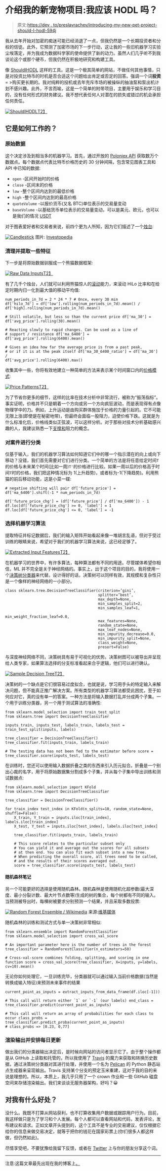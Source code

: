 # 介绍我的新宠物项目:我应该 HODL 吗？

> 原文:[https://dev . to/preslavrachev/introducing-my-new-pet-project-should-I-hodl-594j](https://dev.to/preslavrachev/introducing-my-new-pet-project-should-i-hodl-594j)

我从去年开始对加密的痴迷可能已经消退了一点，但我仍然是一个长期投资者和分权的信徒。此外，它预测了加密市场的下一步行动，这让我的一些旧机器学习实验尘埃落定，并为我成为数据科学家的使命提供了新的动力。虽然人们几乎听不到我谈论这个或那个硬币，但我仍然在积极地研究和构建工具。

像 [ShouldIHODL](https://preslav.me/shouldihodl/) 这样的工具。这是一个极其简单的网站，不做任何其他事情，只是对投资比特币的时机是否合适这个问题给出肯定或否定的回答。强调一个词**投资** = >购买更长期的。我对纯粹的投机或去年充斥市场的被操纵的抽油泵和泵出机计划不感兴趣。此外，不言而喻，这是一个简单的附带项目，主要用于娱乐和学习目的，没有任何形式的财务建议。我不想代表任何人对潜在的损失或错过的机会承担任何责任。

[![ShouldIHODL](../Images/a4fd0056df2581ec62d7146a9cd70128.png)T2】](https://res.cloudinary.com/practicaldev/image/fetch/s--PgdntP_t--/c_limit%2Cf_auto%2Cfl_progressive%2Cq_auto%2Cw_880/https://preslav.me/assets/img/2018/june/shouldihodl_screen.jpg)

## 它是如何工作的？

### 原始数据

这个决定涉及到相当多的机器学习。首先，通过开放的 [Poloniex API](https://poloniex.com/support/api/) 获取数万个数据点。每个数据点代表比特币价格历史的 30 分钟间隔，包含常见图表工具和 API 中已知的数据:

*   `open` -区间开始时的价格
*   `close` -区间末的价格
*   `low` -整个区间内达到的最低价格
*   `high` -整个区间内达到的最高价格
*   `quoteVolume` -以报价货币(又名 BTC)单位表示的交易量变动
*   `baseVolume` -以基础货币单位表示的交易量变动，可以是美元、欧元，也可以是我们的情况 [USDT](https://tether.to/)

对于图表爱好者和交易者来说，前四个更为人所知，因为它们描述了一个[烛台](https://www.investopedia.com/terms/c/candlestick.asp):

[![Candlestick](../Images/bb1348fc47254217fa5f5040ba5ec1c3.png)](https://res.cloudinary.com/practicaldev/image/fetch/s--54lSXrUf--/c_limit%2Cf_auto%2Cfl_progressive%2Cq_66%2Cw_880/https://i.investopedia.com/inv/dictionary/terms/candle.gif) 
图片: [Investopedia](https://www.investopedia.com/terms/c/candlestick.asp)

### 清理并提取一些特征

下一步是将原始数据驯服成一个熊猫数据框架:

[![Raw Data Inputs](../Images/e79914e2a40b1d08aa21242522ca3c15.png)T2】](https://res.cloudinary.com/practicaldev/image/fetch/s--jbGvCc7a--/c_limit%2Cf_auto%2Cfl_progressive%2Cq_auto%2Cw_880/https://preslav.me/assets/img/2018/june/raw_inputs.jpg)

有了几千个烛台，人们就可以利用熊猫惊人的[滚动](https://pandas.pydata.org/pandas-docs/stable/generated/pandas.DataFrame.rolling.html)能力，来滚动 HiLo 比率和在给定时期内归一化到最大值的移动平均值:

```
num_periods_in_7d = 2 * 24 * 7 # Once, every 30 min 
df['hilo_7d'] = df['low'].rolling(num_periods_in_7d).mean() /
df['high].rolling(num_periods_in_7d).mean() 
```

```
# Still volatile, but less so than the current price df['ma_30'] = df['avg_price'].rolling(30).mean()

# Reacting slowly to rapid changes. Can be used as a line of
# support / resistance df['ma_6400'] = df['avg_price'].rolling(6400).mean()

# Gives an idea how far the average price is from a past peak,
# or if it is at the peak itself df['ma_30_6400_ratio'] = df['ma_30'] / 
df['avg_price'].rolling(6400).max() 
```

收集其中一些，你将有效地建立一种简单的方法来表示某个时间窗口内的[价格模式](https://www.investopedia.com/articles/technical/112601.asp):

[![Price Patterns](../Images/92bebdedaf312f25f45055b5828f09e5.png)T2】](https://res.cloudinary.com/practicaldev/image/fetch/s--5l650DyL--/c_limit%2Cf_auto%2Cfl_progressive%2Cq_auto%2Cw_880/https://preslav.me/assets/img/2018/june/price_patterns.jpg)

为了节省你更多的细节，这样的比率在技术分析中非常流行，被称为“振荡指标”。事实证明，价格并不只是朝着一个方向或另一个方向疯狂波动，而是表现得有点像物理学中的力。例如，上升运动是由购买群体施加于价格的力量引起的。它不可能无限上涨(即使是在秘密地带)，但最终会面临一股阻力，迫使价格下跌。这就是为什么标准化后，价格线类似正弦波，可以这样分析。对于那些对技术分析基础感兴趣的人，我建议熟悉一下[支撑和](https://www.investopedia.com/university/technical/techanalysis4.asp)阻力的概念。

### 对案件进行分类

仅基于输入，我们的机器学习算法如何知道它们中的哪一个指示潜在的向上或向下移动？没错，我们首先需要对它们进行分类。一个简单的方法是将任意给定时间`T`的价格与未来某个时间(比如一周)`T'`的价格进行比较。如果一周以后的价格高于时间`T`时的价格，我们把这种情况标为 1(上升趋势)，或者标为-1(下降趋势)。利用熊猫的前后移动功能，这是小菜一碟:

```
# negative shifting will pair df['future_price'] = df['ma_6400'].shift(-1 * num_periods_in_7d)

df['future_price_chg'] = (df['future_price'] / df['ma_6400']) - 1
df.loc[df['future_price_chg'] >= 0, 'label'] = 1
df.loc[df['future_price_chg'] <= 0, 'label'] = -1 
```

### 选择机器学习算法

提取特征并标记数据后，我们的输入矩阵开始看起来像一堆胡言乱语，但对于受过训练的眼睛来说，希望对于我们的机器学习算法来说，这已经足够了。

[![Extracted Input Features](../Images/7ab80a7a45301f12c7cfe8ed6965d999.png)T2】](https://res.cloudinary.com/practicaldev/image/fetch/s--dPRBN1NQ--/c_limit%2Cf_auto%2Cfl_progressive%2Cq_auto%2Cw_880/https://preslav.me/assets/img/2018/june/extracted_input_features.jpg)

在机器学习的世界中，有许多算法，每种算法都有不同的用途。尽管媒体希望你相信，ML 并不完全是关于神经网络的。事实上，出于这个项目的目的，我将使用一个[决策树分类器](http://scikit-learn.org/stable/modules/tree.html)来代替。设计得好的话，决策树可以同样有效，其规模和复杂性只是一个像样的神经网络的一小部分。

```
class sklearn.tree.DecisionTreeClassifier(criterion=’gini’, 
                                          splitter=’best’, 
                                          max_depth=None, 
                                          min_samples_split=2, 
                                          min_samples_leaf=1, 
                                          min_weight_fraction_leaf=0.0, 
                                          max_features=None, 
                                          random_state=None, 
                                          max_leaf_nodes=None, 
                                          min_impurity_decrease=0.0, 
                                          min_impurity_split=None, 
                                          class_weight=None, 
                                          presort=False) 
```

与深度神经网络不同，决策树具有易于可视化的优势。决策树图可以被导出并呈现给人类专家，如果算法选择的分支标准看起来合乎逻辑，他们可以进行确认。

[![Sample Decision Tree](../Images/5bf7b33998a3d134c699762f3b414440.png)T2】](https://res.cloudinary.com/practicaldev/image/fetch/s--NJRWv619--/c_limit%2Cf_auto%2Cfl_progressive%2Cq_auto%2Cw_880/https://preslav.me/assets/img/2018/june/sample_decision_tree.jpg)

决策树的一个缺点是它们很容易过度拟合，也就是说，学习用手头的特定输入来解决问题，但不能真正推广解决方案。所有类型的机器学习算法都受此困扰，至于如何应对它，真的没有单一的答案。一种方法是将输入数据打乱并分成两个子集。一个用于训练分类器，另一个用于测试算法的准确性:

```
from sklearn.model_selection import train_test_split
from sklearn.tree import DecisionTreeClassifier

inputs_train, inputs_test, labels_train, labels_test = train_test_split(inputs, labels)

tree_classifier = DecisionTreeClassifier()
tree_classifier.fit(inputs_train, labels_train)

# The testing data has not been fed to the estimator before score = tree_classifier.score(inputs_test, labels_test) 
```

在训练时，您还可以使用输入数据折叠之类的东西来引入历元拟合。折叠是一个别出心裁的名字，用于将原始数据集分割成多个子集，并从每个子集中导出训练和测试数据点:

```
from sklearn.model_selection import KFold
from sklearn.tree import DecisionTreeClassifier

tree_classifier = DecisionTreeClassifier()

for train_index test_index in KFold(n_splits=10, random_state=None, shuffle=False):
    X_train, Y_train = inputs.iloc[train_index], labels.iloc[train_index]
    X_test, Y_test = inputs.iloc[test_index], labels.iloc[test_index]

    tree_classifier.fit(inputs_train, labels_train)

    # This score relates to the particular subset only
    # You can yield it and average out the scores for all subsets
    # at then end. You can also fit each subset into a new tree.
    # When predicting the overall score, all trees need to be called,
    # and the results of their scores averaged out. 
    score = tree_classifier.score(inputs_test, labels_test) 
```

#### 随机森林笔记

另一个可能更好的选择是使用随机森林。随机森林是使用随机化超参数(最大深度、最小分裂计数、最大叶节点数等)生成的树的集合，每个树都有不同的输入。当预测被导出时，每棵树被要求分别预测一个结果，并且采取多数投票:

[![Random Forest Ensemble / Wikimedia](../Images/a6992096eb196a7894244f2a2e88e8fe.png)](https://res.cloudinary.com/practicaldev/image/fetch/s--u0C3Mc1---/c_limit%2Cf_auto%2Cfl_progressive%2Cq_66%2Cw_880/https://upload.wikimedia.org/wikipedia/commons/c/c7/Randomforests_ensemble.gif) 
来源:[维基媒体](https://commons.wikimedia.org/wiki/File:Randomforests_ensemble.gif)

随机森林的训练和测试方式与单一决策树非常相似:

```
from sklearn.ensemble import RandomForestClassifier
from sklearn.model_selection import cross_val_score

# An important parameter here is the number of trees in the forest tree_classifier = RandomForestClassifier(n_estimators=50)

# Cross-val-score combines folding, splitting, and scoring in one function score = cross_val_score(tree_classifier, X=inputs, y=labels, cv=10).mean() 
```

无论你如何处理它，一旦训练完毕，分类器就可以通过输入当前价格数据(当然是转换成输入特征)来预测未来事件的结果

```
current_point_as_inputs = extract_inputs_from_data_frame(df.iloc[-1]))

# This call will return either `1` or `-1` (our labels) end_class = tree_classifier.predict(current_point_as_inputs)

# This call will return an array of probabilities for each class to occur class_probs = tree_classifier.predict_proba(current_point_as_inputs)
# class_probs => [0.23, 0,77] 
```

### 渲染输出并安排每日更新

做出我们的分类器输出决定后，是时候向网站的访问者显示它了。由于整个操作都是从 GitHub 上读取和托管的，所以我使用了 [Travis](https://travis-ci.org/) 的魔力来获取和转换历史数据，通过决策树分类器对其进行处理，并使用一个名为 [Pelican](https://blog.getpelican.com/) 的 Python 静态站点生成器来呈现输出。Travis 支持某个分支的预定玉米重建，这对于我的目的来说是理想的。所以，本质上，我几乎只用了一个 crown 作业和一些 GitHub 磁盘空间来存储渲染输出。我们来谈谈无服务器架构，好吗？😀

## 对我有什么好处？

没什么。我既不打算从网站获利，也不打算收集用户数据或跟踪用户行为。目前，我这样做只是为了学习和个人发展。每个人都可以查看网站和代码，发表评论，发布建议和请求。正如文章开头提到的，这个工具不是专业的交易建议，仅仅根据它给你的信息来做交易决定，就等于把你的钱花在国家彩票上(你们很多人都这样做，但仍然如此)。

尽情享受吧，不要犹豫给我留下反馈，或者在 [Twitter](https://twitter.com/intent/tweet?text=Should%20I%20HODL%20is%20a%20neat%20machine%20learning%20toy%20project%20by%20%40preslavrachev&url=https%3A%2F%2Fpreslav.me%2Fshouldihodl) 上与你的朋友分享这个词。

* * *

注意:这篇文章最先出现在我的博客上[。](https://preslav.me/2018/06/02/my-new-pet-project-shouldidhodl/)